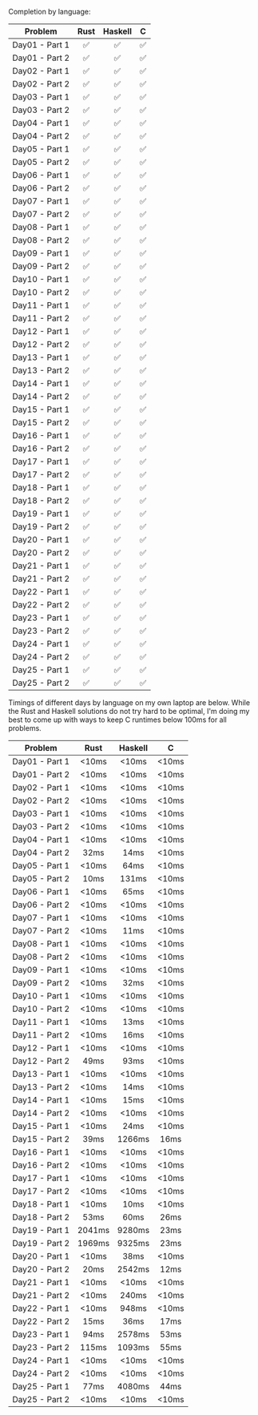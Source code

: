 Completion by language:

| Problem| Rust| Haskell| C|
| :---: | :---: | :---: | :---: |
| Day01 - Part 1 | ✅ | ✅ | ✅ |
| Day01 - Part 2 | ✅ | ✅ | ✅ |
| Day02 - Part 1 | ✅ | ✅ | ✅ |
| Day02 - Part 2 | ✅ | ✅ | ✅ |
| Day03 - Part 1 | ✅ | ✅ | ✅ |
| Day03 - Part 2 | ✅ | ✅ | ✅ |
| Day04 - Part 1 | ✅ | ✅ | ✅ |
| Day04 - Part 2 | ✅ | ✅ | ✅ |
| Day05 - Part 1 | ✅ | ✅ | ✅ |
| Day05 - Part 2 | ✅ | ✅ | ✅ |
| Day06 - Part 1 | ✅ | ✅ | ✅ |
| Day06 - Part 2 | ✅ | ✅ | ✅ |
| Day07 - Part 1 | ✅ | ✅ | ✅ |
| Day07 - Part 2 | ✅ | ✅ | ✅ |
| Day08 - Part 1 | ✅ | ✅ | ✅ |
| Day08 - Part 2 | ✅ | ✅ | ✅ |
| Day09 - Part 1 | ✅ | ✅ | ✅ |
| Day09 - Part 2 | ✅ | ✅ | ✅ |
| Day10 - Part 1 | ✅ | ✅ | ✅ |
| Day10 - Part 2 | ✅ | ✅ | ✅ |
| Day11 - Part 1 | ✅ | ✅ | ✅ |
| Day11 - Part 2 | ✅ | ✅ | ✅ |
| Day12 - Part 1 | ✅ | ✅ | ✅ |
| Day12 - Part 2 | ✅ | ✅ | ✅ |
| Day13 - Part 1 | ✅ | ✅ | ✅ |
| Day13 - Part 2 | ✅ | ✅ | ✅ |
| Day14 - Part 1 | ✅ | ✅ | ✅ |
| Day14 - Part 2 | ✅ | ✅ | ✅ |
| Day15 - Part 1 | ✅ | ✅ | ✅ |
| Day15 - Part 2 | ✅ | ✅ | ✅ |
| Day16 - Part 1 | ✅ | ✅ | ✅ |
| Day16 - Part 2 | ✅ | ✅ | ✅ |
| Day17 - Part 1 | ✅ | ✅ | ✅ |
| Day17 - Part 2 | ✅ | ✅ | ✅ |
| Day18 - Part 1 | ✅ | ✅ | ✅ |
| Day18 - Part 2 | ✅ | ✅ | ✅ |
| Day19 - Part 1 | ✅ | ✅ | ✅ |
| Day19 - Part 2 | ✅ | ✅ | ✅ |
| Day20 - Part 1 | ✅ | ✅ | ✅ |
| Day20 - Part 2 | ✅ | ✅ | ✅ |
| Day21 - Part 1 | ✅ | ✅ | ✅ |
| Day21 - Part 2 | ✅ | ✅ | ✅ |
| Day22 - Part 1 | ✅ | ✅ | ✅ |
| Day22 - Part 2 | ✅ | ✅ | ✅ |
| Day23 - Part 1 | ✅ | ✅ | ✅ |
| Day23 - Part 2 | ✅ | ✅ | ✅ |
| Day24 - Part 1 | ✅ | ✅ | ✅ |
| Day24 - Part 2 | ✅ | ✅ | ✅ |
| Day25 - Part 1 | ✅ | ✅ | ✅ |
| Day25 - Part 2 | ✅ | ✅ | ✅ |

Timings of different days by language on my own laptop are below. While the Rust and Haskell
solutions do not try hard to be optimal, I'm doing my best to come up with ways to keep C
runtimes below 100ms for all problems.

| Problem| Rust| Haskell| C|
| :---: | :---: | :---: | :---: |
| Day01 - Part 1 | <10ms | <10ms | <10ms |
| Day01 - Part 2 | <10ms | <10ms | <10ms |
| Day02 - Part 1 | <10ms | <10ms | <10ms |
| Day02 - Part 2 | <10ms | <10ms | <10ms |
| Day03 - Part 1 | <10ms | <10ms | <10ms |
| Day03 - Part 2 | <10ms | <10ms | <10ms |
| Day04 - Part 1 | <10ms | <10ms | <10ms |
| Day04 - Part 2 | 32ms | 14ms | <10ms |
| Day05 - Part 1 | <10ms | 64ms | <10ms |
| Day05 - Part 2 | 10ms | 131ms | <10ms |
| Day06 - Part 1 | <10ms | 65ms | <10ms |
| Day06 - Part 2 | <10ms | <10ms | <10ms |
| Day07 - Part 1 | <10ms | <10ms | <10ms |
| Day07 - Part 2 | <10ms | 11ms | <10ms |
| Day08 - Part 1 | <10ms | <10ms | <10ms |
| Day08 - Part 2 | <10ms | <10ms | <10ms |
| Day09 - Part 1 | <10ms | <10ms | <10ms |
| Day09 - Part 2 | <10ms | 32ms | <10ms |
| Day10 - Part 1 | <10ms | <10ms | <10ms |
| Day10 - Part 2 | <10ms | <10ms | <10ms |
| Day11 - Part 1 | <10ms | 13ms | <10ms |
| Day11 - Part 2 | <10ms | 16ms | <10ms |
| Day12 - Part 1 | <10ms | <10ms | <10ms |
| Day12 - Part 2 | 49ms | 93ms | <10ms |
| Day13 - Part 1 | <10ms | <10ms | <10ms |
| Day13 - Part 2 | <10ms | 14ms | <10ms |
| Day14 - Part 1 | <10ms | 15ms | <10ms |
| Day14 - Part 2 | <10ms | <10ms | <10ms |
| Day15 - Part 1 | <10ms | 24ms | <10ms |
| Day15 - Part 2 | 39ms | 1266ms | 16ms |
| Day16 - Part 1 | <10ms | <10ms | <10ms |
| Day16 - Part 2 | <10ms | <10ms | <10ms |
| Day17 - Part 1 | <10ms | <10ms | <10ms |
| Day17 - Part 2 | <10ms | <10ms | <10ms |
| Day18 - Part 1 | <10ms | 10ms | <10ms |
| Day18 - Part 2 | 53ms | 60ms | 26ms |
| Day19 - Part 1 | 2041ms | 9280ms | 23ms |
| Day19 - Part 2 | 1969ms | 9325ms | 23ms |
| Day20 - Part 1 | <10ms | 38ms | <10ms |
| Day20 - Part 2 | 20ms | 2542ms | 12ms |
| Day21 - Part 1 | <10ms | <10ms | <10ms |
| Day21 - Part 2 | <10ms | 240ms | <10ms |
| Day22 - Part 1 | <10ms | 948ms | <10ms |
| Day22 - Part 2 | 15ms | 36ms | 17ms |
| Day23 - Part 1 | 94ms | 2578ms | 53ms |
| Day23 - Part 2 | 115ms | 1093ms | 55ms |
| Day24 - Part 1 | <10ms | <10ms | <10ms |
| Day24 - Part 2 | <10ms | <10ms | <10ms |
| Day25 - Part 1 | 77ms | 4080ms | 44ms |
| Day25 - Part 2 | <10ms | <10ms | <10ms |
